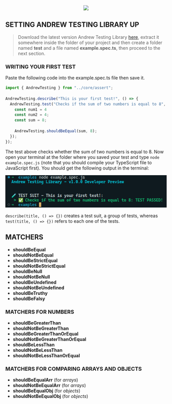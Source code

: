 <center><img src="https://cdn1.iconfinder.com/data/icons/laboratory-14/48/04-chemical-education-test_tube-chemistry-science-512.png" width="200px"/></center>

## SETTING ANDREW TESTING LIBRARY UP

> Download the latest version Andrew Testing Library [here](), extract it somewhere inside the folder of your project and then create a folder named **test** and a file named **example.spec.ts**, then proceed to the next section.

### WRITING YOUR FIRST TEST

Paste the following code into the example.spec.ts file then save it.

```ts
import { AndrewTesting } from "../core/assert";

AndrewTesting.describe("This is your first test!", () => {
  AndrewTesting.test("Checks if the sum of two numbers is equal to 8", () => {
    const num1 = 4
    const num2 = 4;
    const sum = 8;

    AndrewTesting.shouldBeEqual(sum, 8);
  });
});
```

The test above checks whether the sum of two numbers is equal to 8. Now open your terminal at the folder where you saved your test and type `node example.spec.js` (note that you should compile your TypeScript file to JavaScript first). You should get the following output in the terminal:

<img src="./example.png">

`describe(title, () => {})` creates a test suit, a group of tests, whereas `test(title, () => {})` refers to each one of the tests.

## MATCHERS

- **shouldBeEqual**
- **shouldNotBeEqual**
- **shouldBeStrictEqual**
- **shouldNotBeStrictEqual**
- **shouldBeNull**
- **shouldNotBeNull**
- **shouldBeUndefined**
- **shouldNotBeUndefined**
- **shouldBeTruthy**
- **shouldBeFalsy**

### MATCHERS FOR NUMBERS

- **shouldBeGreaterThan**
- **shouldNotBeGreaterThan**
- **shouldBeGreaterThanOrEqual**
- **shouldNotBeGreaterThanOrEqual**
- **shouldBeLessThan**
- **shouldNotBeLessThan**
- **shouldNotBeLessThanOrEqual**

### MATCHERS FOR COMPARING ARRAYS AND OBJECTS

- **shouldBeEqualArr** (for *arrays*)
- **shouldNotBeEqualArr** (for *arrays*)
- **shouldBeEqualObj** (for *objects*)
- **shouldNotBeEqualObj** (for *objects*)
